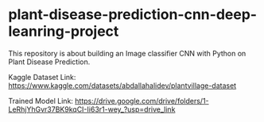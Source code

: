 # plant-disease-prediction-cnn-deep-leanring-project
This repository is about building an Image classifier CNN with Python on Plant Disease Prediction.

Kaggle Dataset Link: https://www.kaggle.com/datasets/abdallahalidev/plantvillage-dataset

Trained Model Link: https://drive.google.com/drive/folders/1-LeRhjYhGvr37BK9kqCI-Ii63r1-wey_?usp=drive_link

